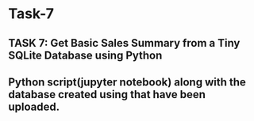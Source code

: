 # Task-7
## TASK 7: Get Basic Sales Summary from a Tiny SQLite Database using Python
## Python script(jupyter notebook) along with the database created using that have been uploaded.
